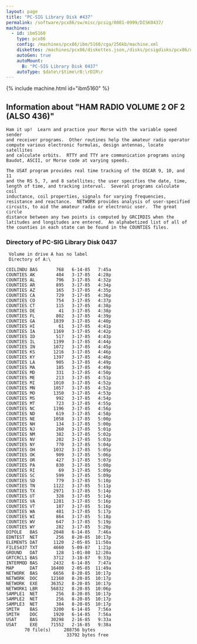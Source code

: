 ```yaml
---
layout: page
title: "PC-SIG Library Disk #437"
permalink: /software/pcx86/sw/misc/pcsig/0001-0999/DISK0437/
machines:
  - id: ibm5160
    type: pcx86
    config: /machines/pcx86/ibm/5160/cga/256kb/machine.xml
    diskettes: /machines/pcx86/diskettes.json,/disks/pcsigdisks/pcx86/diskettes.json
    autoGen: true
    autoMount:
      B: "PC-SIG Library Disk 0437"
    autoType: $date\r$time\rB:\rDIR\r
---
```


{% include machine.html id="ibm5160" %}

## Information about "HAM RADIO VOLUME 2 OF 2 (ALSO 436)"

    Ham it up!  Learn and practice your Morse with the variable speed sender
    and receiver programs.  Other routines help the amateur radio operator
    compute various electronic formulas, design antennas, locate satellites
    and calculate orbits.  RTTY and TTY are communication programs using
    Baudot, ASCII, or Morse code at varying speeds.
    
    The USAT program provides real time tracking of the OSCAR 9, 10, and 11
    and the RS 5, 7, and 8 satellites; the user specifies the date, time,
    length of time, and tracking interval.  Several programs calculate coil
    inductance, coil properties, signals for varying frequencies,
    resistance and reactance.  NETWORK provides analysis of user-specified
    circuits, to aid the amateur radio or electronic user.  The great circle
    distance between any two points is computed by GRCIRDIS when the
    latitudes and longitudes are entered.  An alphabetized list of all of
    the counties in each state can be found in the COUNTIES files.

### Directory of PC-SIG Library Disk 0437

     Volume in drive A has no label
     Directory of A:\

    COILINDU BAS       768   6-14-85   7:45a
    COUNTIES AK        404   3-17-85   4:28p
    COUNTIES AL        796   3-17-85   4:32p
    COUNTIES AR        895   3-17-85   4:34p
    COUNTIES AZ        165   3-17-85   4:35p
    COUNTIES CA        729   3-17-85   4:36p
    COUNTIES CO        754   3-17-85   4:37p
    COUNTIES CT        115   3-17-85   4:38p
    COUNTIES DE         41   3-17-85   4:38p
    COUNTIES FL        802   3-17-85   4:39p
    COUNTIES GA       1839   3-17-85   4:40p
    COUNTIES HI         61   3-17-85   4:41p
    COUNTIES IA       1169   3-17-85   4:42p
    COUNTIES ID        517   3-17-85   4:43p
    COUNTIES IL       1199   3-17-85   4:44p
    COUNTIES IN       1072   3-17-85   4:45p
    COUNTIES KS       1216   3-17-85   4:46p
    COUNTIES KY       1397   3-17-85   4:46p
    COUNTIES LA        905   3-17-85   4:49p
    COUNTIES MA        185   3-17-85   4:49p
    COUNTIES MD        331   3-17-85   4:50p
    COUNTIES ME        213   3-17-85   4:51p
    COUNTIES MI       1010   3-17-85   4:52p
    COUNTIES MN       1057   3-17-85   4:52p
    COUNTIES MO       1350   3-17-85   4:53p
    COUNTIES MS        992   3-17-85   4:54p
    COUNTIES MT        723   3-17-85   4:55p
    COUNTIES NC       1196   3-17-85   4:56p
    COUNTIES ND        619   3-17-85   4:58p
    COUNTIES NE       1058   3-17-85   5:00p
    COUNTIES NH        134   3-17-85   5:00p
    COUNTIES NJ        260   3-17-85   5:01p
    COUNTIES NM        382   3-17-85   5:02p
    COUNTIES NV        202   3-17-85   5:03p
    COUNTIES NY        770   3-17-85   5:04p
    COUNTIES OH       1032   3-17-85   5:05p
    COUNTIES OK        909   3-17-85   5:06p
    COUNTIES OR        427   3-17-85   5:07p
    COUNTIES PA        830   3-17-85   5:08p
    COUNTIES RI         69   3-17-85   5:09p
    COUNTIES SC        599   3-17-85   5:09p
    COUNTIES SD        779   3-17-85   5:10p
    COUNTIES TN       1122   3-17-85   5:11p
    COUNTIES TX       2971   3-17-85   5:14p
    COUNTIES UT        328   3-17-85   5:14p
    COUNTIES VA       1281   3-17-85   5:16p
    COUNTIES VT        187   3-17-85   5:16p
    COUNTIES WA        481   3-17-85   5:17p
    COUNTIES WI        864   3-17-85   5:18p
    COUNTIES WV        647   3-17-85   5:19p
    COUNTIES WY        282   3-17-85   5:20p
    DIPOLE   BAS      2048   6-14-85   7:46a
    EDNTEST  NET       256   8-20-85  10:17p
    ELEMENTS DAT      1120   2-05-85  11:50a
    FILES437 TXT      4660   5-09-87   1:21p
    GROUND   DAT       128   1-01-80  12:20a
    GRTCRCL1 BAS      3712   3-18-87   9:33p
    INTERMOD BAS      2432   6-14-85   7:47a
    MAP      DAT     16400   2-05-85  11:49a
    NETWORK  BAS      6656   8-20-85  10:17p
    NETWORK  DOC     12160   8-20-85  10:17p
    NETWORK  EXE     36352   8-20-85  10:17p
    NETWORK1 LBR     56832   8-20-85  10:06p
    SAMPLE1  NET       256   8-20-85  10:17p
    SAMPLE2  NET       256   8-20-85  10:17p
    SAMPLE3  NET       384   8-20-85  10:17p
    SMITH    BAS      3200   6-14-85   7:56a
    SMITH    DOC      1920   6-14-85   7:56a
    USAT     BAS     30298   2-16-85   9:33a
    USAT     EXE     71552   2-16-85   9:38a
           70 file(s)     288756 bytes
                           33792 bytes free

